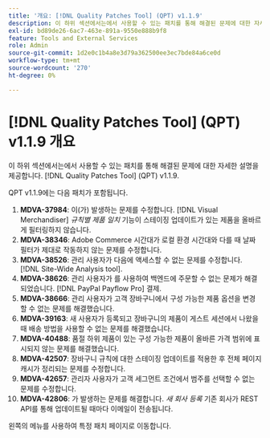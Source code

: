 ```yaml
---
title: '개요: [!DNL Quality Patches Tool] (QPT) v1.1.9'
description: 이 하위 섹션에서는에서 사용할 수 있는 패치를 통해 해결된 문제에 대한 자세한 설명을 제공합니다. [!DNL Quality Patches Tool] (QPT) v1.1.9.
exl-id: bd89de26-6ac7-463e-891a-9550e888b9f8
feature: Tools and External Services
role: Admin
source-git-commit: 1d2e0c1b4a8e3d79a362500ee3ec7bde84a6ce0d
workflow-type: tm+mt
source-wordcount: '270'
ht-degree: 0%

---
```


# [!DNL Quality Patches Tool] (QPT) v1.1.9 개요

이 하위 섹션에서는에서 사용할 수 있는 패치를 통해 해결된 문제에 대한 자세한 설명을 제공합니다. [!DNL Quality Patches Tool] (QPT) v1.1.9.

QPT v1.1.9에는 다음 패치가 포함됩니다.

1. **MDVA-37984**: 이(가) 발생하는 문제를 수정합니다. [!DNL Visual Merchandiser] *규칙별 제품 일치* 기능이 스테이징 업데이트가 있는 제품을 올바르게 필터링하지 않습니다.
1. **MDVA-38346**: Adobe Commerce 시간대가 로컬 환경 시간대와 다를 때 날짜 필터가 제대로 작동하지 않는 문제를 수정합니다.
1. **MDVA-38526**: 관리 사용자가 다음에 액세스할 수 없는 문제를 수정합니다. [!DNL Site-Wide Analysis tool].
1. **MDVA-38626**: 관리 사용자가 를 사용하여 백엔드에 주문할 수 없는 문제가 해결되었습니다. [!DNL PayPal Payflow Pro] 결제.
1. **MDVA-38666**: 관리 사용자가 고객 장바구니에서 구성 가능한 제품 옵션을 변경할 수 없는 문제를 해결했습니다.
1. **MDVA-39163**: 새 사용자가 등록되고 장바구니의 제품이 게스트 세션에서 나왔을 때 배송 방법을 사용할 수 없는 문제를 해결했습니다.
1. **MDVA-40488**: 품절 하위 제품이 있는 구성 가능한 제품이 올바른 가격 범위에 표시되지 않는 문제를 해결했습니다.
1. **MDVA-42507**: 장바구니 규칙에 대한 스테이징 업데이트를 적용한 후 전체 페이지 캐시가 정리되는 문제를 수정합니다.
1. **MDVA-42657**: 관리자 사용자가 고객 세그먼트 조건에서 범주를 선택할 수 없는 문제를 수정합니다.
1. **MDVA-42806**: 가 발생하는 문제를 해결합니다. *새 회사 등록* 기존 회사가 REST API를 통해 업데이트될 때마다 이메일이 전송됩니다.

왼쪽의 메뉴를 사용하여 특정 패치 페이지로 이동합니다.
